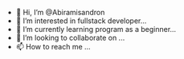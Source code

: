 - 👋 Hi, I’m @Abiramisandron
- 👀 I’m interested in fullstack developer...
- 🌱 I’m currently learning program as a beginner...
- 💞️ I’m looking to collaborate on ...
- 📫 How to reach me ...

<!---
Abiramisandron/Abiramisandron is a ✨ special ✨ repository because its `README.md` (this file) appears on your GitHub profile.
You can click the Preview link to take a look at your changes.
--->

